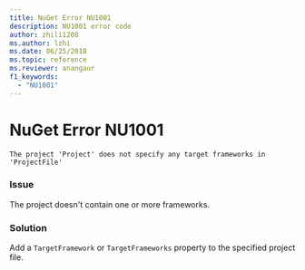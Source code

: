 ```yaml
---
title: NuGet Error NU1001
description: NU1001 error code
author: zhili1208
ms.author: lzhi
ms.date: 06/25/2018
ms.topic: reference
ms.reviewer: anangaur
f1_keywords: 
  - "NU1001"
---
```


# NuGet Error NU1001

```
The project 'Project' does not specify any target frameworks in 'ProjectFile'
```

### Issue
The project doesn't contain one or more frameworks.

### Solution
Add a `TargetFramework` or `TargetFrameworks` property to the specified project file.
